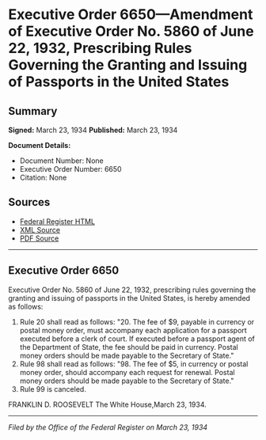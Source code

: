 # Executive Order 6650—Amendment of Executive Order No. 5860 of June 22, 1932, Prescribing Rules Governing the Granting and Issuing of Passports in the United States

## Summary

**Signed:** March 23, 1934
**Published:** March 23, 1934

**Document Details:**
- Document Number: None
- Executive Order Number: 6650
- Citation: None

## Sources
- [Federal Register HTML](https://www.presidency.ucsb.edu/documents/executive-order-6650-amendment-executive-order-no-5860-june-22-1932-prescribing-rules)
- [XML Source](None)
- [PDF Source](None)

---

## Executive Order 6650

Executive Order No. 5860 of June 22, 1932, prescribing rules governing the granting and issuing of passports in the United States, is hereby amended as follows:
1. Rule 20 shall read as follows:
"20. The fee of $9, payable in currency or postal money order, must accompany each application for a passport executed before a clerk of court. If executed before a passport agent of the Department of State, the fee should be paid in currency. Postal money orders should be made payable to the Secretary of State."
2. Rule 98 shall read as follows:
"98. The fee of $5, in currency or postal money order, should accompany each request for renewal. Postal money orders should be made payable to the Secretary of State."
3. Rule 99 is canceled.

FRANKLIN D. ROOSEVELT
The White House,March 23, 1934.

---

*Filed by the Office of the Federal Register on March 23, 1934*
